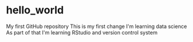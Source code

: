 # hello_world
My first GitHub repository
This is my first change
I'm learning data science
As part of that I'm learning RStudio and version control system
